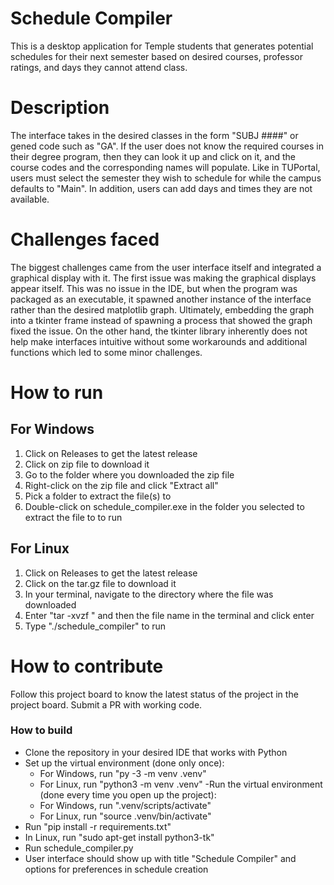 # Schedule Compiler
This is a desktop application for Temple students that generates potential schedules for their next semester based on desired courses, professor ratings, and days they cannot attend class.

# Description

The interface takes in the desired classes in the form "SUBJ ####" or gened code such as "GA". If the user does not know the required courses in their degree program, then they can look it up and click on it, and the course codes and the corresponding names will populate. Like in TUPortal, users must select the semester they wish to schedule for while the campus defaults to "Main". In addition, users can add days and times they are not available.

# Challenges faced

The biggest challenges came from the user interface itself and integrated a graphical display with it. The first issue was making the graphical displays appear itself. This was no issue in the IDE, but when the program was packaged as an executable, it spawned another instance of the interface rather than the desired matplotlib graph. Ultimately, embedding the graph into a tkinter frame instead of spawning a process that showed the graph fixed the issue. On the other hand, the tkinter library inherently does not help make interfaces intuitive without some workarounds and additional functions which led to some minor challenges.

# How to run

## For Windows
1. Click on Releases to get the latest release
2. Click on zip file to download it
3. Go to the folder where you downloaded the zip file
4. Right-click on the zip file and click "Extract all"
5. Pick a folder to extract the file(s) to
6. Double-click on schedule_compiler.exe in the folder you selected to extract the file to to run

## For Linux
1. Click on Releases to get the latest release
2. Click on the tar.gz file to download it
3. In your terminal, navigate to the directory where the file was downloaded
4. Enter "tar -xvzf " and then the file name in the terminal and click enter
5. Type "./schedule_compiler" to run


# How to contribute
Follow this project board to know the latest status of the project in the project board. Submit a PR with working code.

### How to build

- Clone the repository in your desired IDE that works with Python
- Set up the virtual environment (done only once):
    - For Windows, run "py -3 -m venv .venv"
    - For Linux, run "python3 -m venv .venv"
-Run the virtual environment (done every time you open up the project):
    - For Windows, run ".venv/scripts/activate"
    - For Linux, run "source .venv/bin/activate"
- Run "pip install -r requirements.txt"
- In Linux, run "sudo apt-get install python3-tk"
- Run schedule_compiler.py
- User interface should show up with title "Schedule Compiler" and options for preferences in schedule creation
